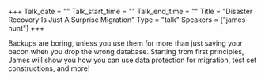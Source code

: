 +++
Talk_date = ""
Talk_start_time = ""
Talk_end_time = ""
Title = "Disaster Recovery Is Just A Surprise Migration"
Type = "talk"
Speakers = ["james-hunt"]
+++

Backups are boring, unless you use them for more than just saving your bacon when you drop the wrong database. Starting from first principles, James will show you how you can use data protection for migration, test set constructions, and more!
